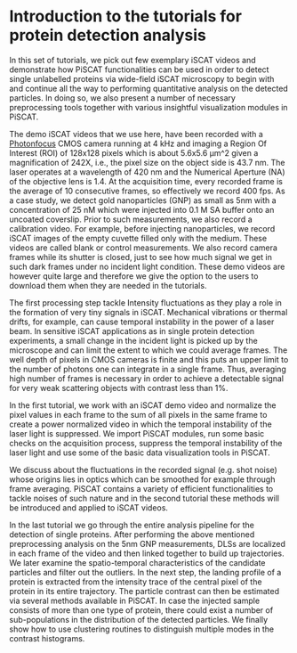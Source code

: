 # Introduction to the tutorials for protein detection analysis

In this set of tutorials, we pick out few exemplary iSCAT videos and demonstrate how PiSCAT functionalities can be used in order to detect single unlabelled proteins via wide-field iSCAT microscopy to begin with and continue all the way to performing quantitative analysis on the detected particles. In doing so, we also present a number of necessary preprocessing tools together with various insightful visualization modules in PiSCAT. 

The demo iSCAT videos that we use here, have been recorded with a [Photonfocus](https://www.photonfocus.com/products/camerafinder/camera/mv1-d1024e-160-cl/)  CMOS camera running at 4 kHz and imaging a Region Of Interest (ROI) of 128x128 pixels which is about 5.6x5.6 µm^2 given a magnification of 242X, i.e., the pixel size on the object side is 43.7 nm. The laser operates at a wavelength of 420 nm and the Numerical Aperture (NA) of the objective lens is 1.4. At the acquisition time, every recorded frame is the average of 10 consecutive frames, so effectively we record 400 fps. As a case study, we detect gold nanoparticles (GNP) as small as 5nm with a concentration of 25 nM which were injected into 0.1 M SA buffer onto an uncoated coverslip. Prior to such measurements, we also record a calibration video. For example, before injecting nanoparticles, we record iSCAT images of the empty cuvette filled only with the medium. These videos are called blank or control measurements. We also record camera frames while its shutter is closed, just to see how much signal we get in such dark frames under no incident light condition. These demo videos are however quite large and therefore we give the option to the users to download them when they are needed in the tutorials.

The first processing step tackle Intensity fluctuations as they play a role in the formation of very tiny signals in iSCAT. Mechanical vibrations or thermal drifts, for example, can cause temporal instability in the power of a laser beam. In sensitive iSCAT applications as in single protein detection experiments, a small change in the incident light is picked up by the microscope and can limit the extent to which we could average frames. The well depth of pixels in CMOS cameras is finite and this puts an upper limit to the number of photons one can integrate in a single frame. Thus, averaging high number of frames is necessary in order to achieve a detectable signal for very weak scattering objects with contrast less than 1%. 

In the first tutorial, we work with an iSCAT demo video and normalize the pixel values in each frame to the sum of all pixels in the same frame to create a power normalized video in which the temporal instability of the laser light is suppressed. We import PiSCAT modules, run some basic checks on the acquisition process, suppress the temporal instability of the laser light and use some of the basic data visualization tools in PiSCAT.

We discuss about the fluctuations in the recorded signal (e.g. shot noise) whose origins lies in optics which can be smoothed for example through frame averaging. PiSCAT contains a variety of efficient functionalities to tackle noises of such nature and in the second tutorial these methods will be introduced and applied to iSCAT videos.

In the last tutorial we go through the entire analysis pipeline for the detection of single proteins. After performing the above mentioned preprocessing analysis on the 5nm GNP measurements, DLSs are localized in each frame of the video and then linked together to build up trajectories. We later examine the spatio-temporal characteristics of the candidate particles and filter out the outliers. In the next step, the landing profile of a protein is extracted from the intensity trace of the central pixel of the protein in its entire trajectory. The particle contrast can then be estimated via several methods available in PiSCAT. In case the injected sample consists of more than one type of protein, there could exist a number of sub-populations in the distribution of the detected particles. We finally show how to use clustering routines to distinguish multiple modes in the contrast histograms.
